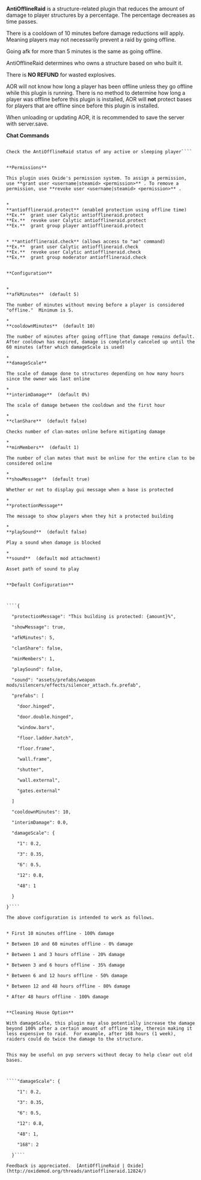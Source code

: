 **AntiOfflineRaid**  is a structure-related plugin that reduces the amount of damage to player structures by a percentage. The percentage decreases as time passes.


There is a cooldown of 10 minutes before damage reductions will apply.  Meaning players may not necessarily prevent a raid by going offline.


Going afk for more than 5 minutes is the same as going offline.


AntiOfflineRaid determines who owns a structure based on who built it.


There is **NO REFUND**  for wasted explosives.


AOR will not know how long a player has been offline unless they go offline while this plugin is running.  There is no method to determine how long a player was offline before this plugin is installed, AOR will **not** protect bases for players that are offline since before this plugin is installed.


When unloading or updating AOR, it is recommended to save the server with server.save.

**Chat Commands** 

	
	
````/ao "PlayerName"

Check the AntiOfflineRaid status of any active or sleeping player````


**Permissions** 

This plugin uses Oxide's permission system. To assign a permission, use **grant user <username|steamid> <permission>** . To remove a permission, use **revoke user <username|steamid> <permission>** .


* 
**antiofflineraid.protect** (enabled protection using offline time)
**Ex.**  grant user Calytic antiofflineraid.protect
**Ex.**  revoke user Calytic antiofflineraid.protect
**Ex.**  grant group player antiofflineraid.protect


* **antiofflineraid.check** (allows access to "ao" command)
**Ex.**  grant user Calytic antiofflineraid.check
**Ex.**  revoke user Calytic antiofflineraid.check 
**Ex.**  grant group moderator antiofflineraid.check


**Configuration** 


* 
**afkMinutes**  (default 5)

The number of minutes without moving before a player is considered "offline."  Minimum is 5.

* 
**cooldownMinutes**  (default 10)

The number of minutes after going offline that damage remains default.  After cooldown has expired, damage is completely canceled up until the 60 minutes (after which damageScale is used)

* 
**damageScale** 

The scale of damage done to structures depending on how many hours since the owner was last online

* 
**interimDamage**  (default 0%)

The scale of damage between the cooldown and the first hour

* 
**clanShare**  (default false)

Checks number of clan-mates online before mitigating damage

* 
**minMembers**  (default 1)

The number of clan mates that must be online for the entire clan to be considered online

* 
**showMessage**  (default true)

Whether or not to display gui message when a base is protected

* 
**protectionMessage** 

The message to show players when they hit a protected building

* 
**playSound**  (default false)

Play a sound when damage is blocked

* 
**sound**  (default mod attachment)

Asset path of sound to play


**Default Configuration** 

	
	
````{

  "protectionMessage": "This building is protected: {amount}%",

  "showMessage": true,

  "afkMinutes": 5,

  "clanShare": false,

  "minMembers": 1,

  "playSound": false,

  "sound": "assets/prefabs/weapon mods/silencers/effects/silencer_attach.fx.prefab",

  "prefabs": [

    "door.hinged",

    "door.double.hinged",

    "window.bars",

    "floor.ladder.hatch",

    "floor.frame",

    "wall.frame",

    "shutter",

    "wall.external",

    "gates.external"

  ]

  "cooldownMinutes": 10,

  "interimDamage": 0.0,

  "damageScale": {

    "1": 0.2,

    "3": 0.35,

    "6": 0.5,

    "12": 0.8,

    "48": 1

  }

}````

The above configuration is intended to work as follows.


* First 10 minutes offline - 100% damage

* Between 10 and 60 minutes offline - 0% damage

* Between 1 and 3 hours offline - 20% damage

* Between 3 and 6 hours offline - 35% damage

* Between 6 and 12 hours offline - 50% damage

* Between 12 and 48 hours offline - 80% damage

* After 48 hours offline - 100% damage


**Cleaning House Option** 

With damageScale, this plugin may also potentially increase the damage beyond 100% after a certain amount of offline time, therein making it less expensive to raid.  For example, after 168 hours (1 week), raiders could do twice the damage to the structure.


This may be useful on pvp servers without decay to help clear out old bases.

	
	
````"damageScale": {

    "1": 0.2,

    "3": 0.35,

    "6": 0.5,

    "12": 0.8,

    "48": 1,

    "168": 2

  }````

Feedback is appreciated.  [AntiOfflineRaid | Oxide](http://oxidemod.org/threads/antiofflineraid.12824/)